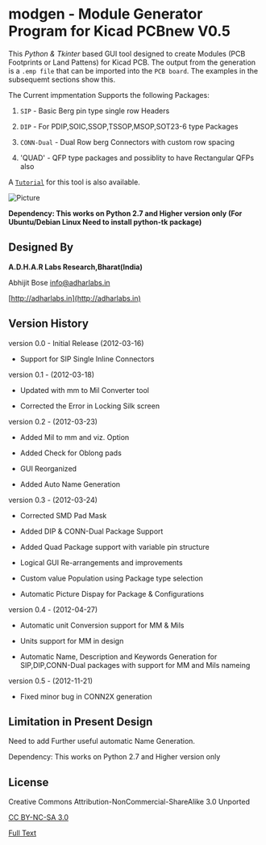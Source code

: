 modgen - Module Generator Program for Kicad PCBnew V0.5
===========================================================

This *Python & Tkinter* based GUI tool designed to create Modules
(PCB Footprints or Land Pattens) for Kicad PCB.
The output from the generation is a `.emp file` that can be imported into the `PCB board`.
The examples in the subsequemt sections show this.

The Current impmentation Supports the following Packages:

 1. `SIP` - Basic Berg pin type single row Headers

 2. `DIP` - For PDIP,SOIC,SSOP,TSSOP,MSOP,SOT23-6 type Packages

 3. `CONN-Dual` - Dual Row berg Connectors with custom row spacing

 4. 'QUAD' - QFP type packages and possiblity to have Rectangular QFPs also

 A [`Tutorial`](https://github.com/AdharLabs/Kicad-tools/wiki/Tutorial-for-modgen)
for this tool is also available.

![Picture](https://github.com/AdharLabs/Kicad-tools/raw/master/modgen/modgenui.PNG)


**Dependency: This works on Python 2.7 and Higher version only
(For Ubuntu/Debian Linux Need to install python-tk package)**


Designed By
-----------
**A.D.H.A.R Labs Research,Bharat(India)**

Abhijit Bose [info@adharlabs.in](mailto:info@adharlabs.in)

[http://adharlabs.in](http://adharlabs.in)


Version History
---------------
version 0.0 - Initial Release (2012-03-16)

 *    Support for SIP Single Inline Connectors


version 0.1 - (2012-03-18)

 *   Updated with mm to Mil Converter tool

 *   Corrected the Error in Locking Silk screen


version 0.2 - (2012-03-23)

 *   Added Mil to mm and viz. Option

 *   Added Check for Oblong pads

 *   GUI Reorganized

 *   Added Auto Name Generation


version 0.3 - (2012-03-24)

 *   Corrected SMD Pad Mask

 *   Added DIP & CONN-Dual Package Support

 *   Added Quad Package support with variable pin structure

 *   Logical GUI Re-arrangements and improvements

 *   Custom value Population using Package type selection

 *   Automatic Picture Dispay for Package & Configurations


version 0.4 - (2012-04-27)

 *   Automatic unit Conversion support for MM & Mils

 *   Units support for MM in design

 *   Automatic Name, Description and Keywords Generation 
for SIP,DIP,CONN-Dual packages with support for MM and Mils nameing

version 0.5 - (2012-11-21)

 *   Fixed minor bug in CONN2X generation

Limitation in Present Design
-----------------------------
Need to add Further useful automatic Name Generation.

Dependency: This works on Python 2.7 and Higher version only


License
--------
Creative Commons Attribution-NonCommercial-ShareAlike 3.0 Unported

[CC BY-NC-SA 3.0](http://creativecommons.org/licenses/by-nc-sa/3.0/)

[Full Text](http://creativecommons.org/licenses/by-nc-sa/3.0/legalcode)


